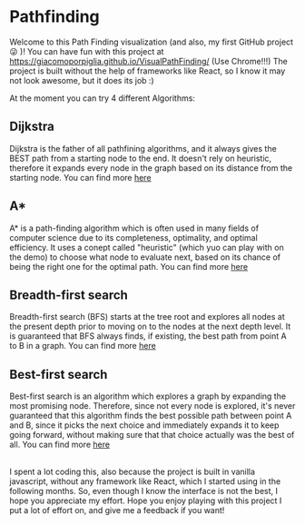 # Pathfinding

Welcome to this Path Finding visualization (and also, my first GitHub project 😜 )! 
You can have fun with this project at https://giacomoporpiglia.github.io/VisualPathFinding/ (Use Chrome!!!)
The project is built without the help of frameworks like React, so I know it may not look awesome, but it does its job :) <br />

At the moment you can try 4 different Algorithms: 
## Dijkstra
Dijkstra is the father of all pathfining algorithms, and it always gives the BEST path from a starting node to the end. It doesn't rely on heuristic, therefore it expands every node in the graph based on its distance from the starting node. You can find more [here](https://en.wikipedia.org/wiki/Dijkstra%27s_algorithm)

## A*
 A* is a path-finding algorithm which is often used in many fields of computer science due to its completeness, optimality, and optimal efficiency. It uses a conept called "heuristic" (which yuo can play with on the demo) to choose what node to evaluate next, based on its chance of being the right one for the optimal path. You can find more [here](https://en.wikipedia.org/wiki/A*_search_algorithm)
 
 ## Breadth-first search
 Breadth-first search (BFS) starts at the tree root and explores all nodes at the present depth prior to moving on to the nodes at the next depth level. It is guaranteed that BFS always finds, if existing, the best path from point A to B in a graph. You can find more [here](https://en.wikipedia.org/wiki/Breadth-first_search)
 
 ## Best-first search
Best-first search is an algorithm which explores a graph by expanding the most promising node. Therefore, since not every node is explored, it's never guaranteed that this algorithm finds the best possible path between point A and B, since it picks the next choice and immediately expands it to keep going forward, without making sure that that choice actually was the best of all. You can find more [here](https://en.wikipedia.org/wiki/Best-first_search)
<br />
<br />

I spent a lot coding this, also because the project is built in vanilla javascript, without any framework like React, which I started using in the following months.
So, even though I know the interface is not the best, I hope you appreciate my effort.
Hope you enjoy playing with this project I put a lot of effort on, and give me a feedback if you want!
